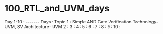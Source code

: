 # 100_RTL_and_UVM_days
Day 1-10  : -------
Days      :  Topic
1         : Simple AND Gate Verification
            Technology- UVM, SV
            Architecture- UVM
2         :
3         :
4         :
5         :
6         :
7         :
8         :
9         :
10        :
